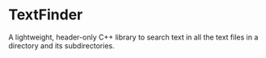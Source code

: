 # TextFinder
A lightweight, header-only C++ library to search text in all the text files in a directory and its subdirectories.
